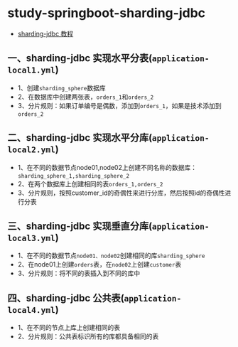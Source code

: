 # study-springboot-sharding-jdbc

* [sharding-jdbc 教程](https://www.cnblogs.com/ityml/p/14970508.html)


## 一、sharding-jdbc 实现水平分表(`application-local1.yml`)

* 1、创建`sharding_sphere`数据库
* 2、在数据库中创建两张表，`orders_1`和`orders_2`
* 3、分片规则：如果订单编号是偶数，添加到`orders_1`，如果是技术添加到`orders_2`
 

## 二、sharding-jdbc 实现水平分库(`application-local2.yml`)

* 1、在不同的数据节点node01,node02上创建不同名称的数据库：`sharding_sphere_1,sharding_sphere_2`
* 2、在两个数据库上创建相同的表`orders_1,orders_2`
* 3、分片规则，按照customer_id的奇偶性来进行分库，然后按照id的奇偶性进行分表


## 三、sharding-jdbc 实现垂直分库(`application-local3.yml`)

* 1、在不同的数据节点`node01、node02`创建相同的库`sharding_sphere`
* 2、在node01上创建`orders`表，在`node02`上创建`customer`表
* 3、分片规则：将不同的表插入到不同的库中


## 四、sharding-jdbc 公共表(`application-local4.yml`)

* 1、在不同的节点上库上创建相同的表
* 2、分片规则：公共表标识所有的库都具备相同的表
